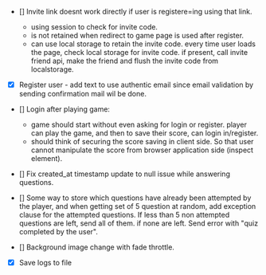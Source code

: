 - [] Invite link doesnt work directly if user is registere=ing using that link.

  - using session to check for invite code.
  - is not retained when redirect to game page is used after register.
  - can use local storage to retain the invite code. every time user loads the page, check local storage for invite code. if present, call invite friend api, make the friend and flush the invite code from localstorage.

- [x] Register user - add text to use authentic email since email validation by sending confirmation mail wil be done.

- [] Login after playing game:

  - game should start without even asking for login or register. player can play the game, and then to save their score, can login in/register.
  - should think of securing the score saving in client side. So that user cannot manipulate the score from browser application side (inspect element).

- [] Fix created_at timestamp update to null issue while answering questions.

- [] Some way to store which questions have already been attempted by the player, and when getting set of 5 question at random, add exception clause for the attempted questions. If less than 5 non attempted questions are left, send all of them. if none are left. Send error with "quiz completed by the user".

- [] Background image change with fade throttle.

- [x] Save logs to file

